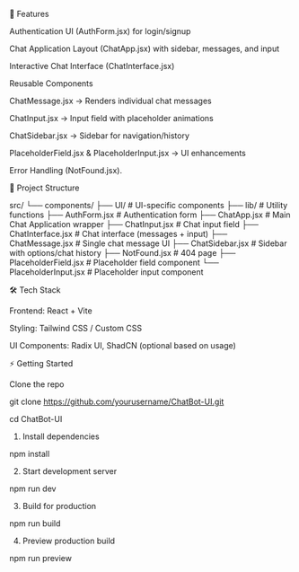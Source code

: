 🚀 Features

Authentication UI (AuthForm.jsx) for login/signup

Chat Application Layout (ChatApp.jsx) with sidebar, messages, and input

Interactive Chat Interface (ChatInterface.jsx)

Reusable Components

ChatMessage.jsx → Renders individual chat messages

ChatInput.jsx → Input field with placeholder animations

ChatSidebar.jsx → Sidebar for navigation/history

PlaceholderField.jsx & PlaceholderInput.jsx → UI enhancements

Error Handling (NotFound.jsx).

📂 Project Structure

src/
 └── components/
      ├── UI/                   # UI-specific components
      ├── lib/                  # Utility functions
      ├── AuthForm.jsx          # Authentication form
      ├── ChatApp.jsx           # Main Chat Application wrapper
      ├── ChatInput.jsx         # Chat input field
      ├── ChatInterface.jsx     # Chat interface (messages + input)
      ├── ChatMessage.jsx       # Single chat message UI
      ├── ChatSidebar.jsx       # Sidebar with options/chat history
      ├── NotFound.jsx          # 404 page
      ├── PlaceholderField.jsx  # Placeholder field component
      └── PlaceholderInput.jsx  # Placeholder input component


🛠️ Tech Stack

Frontend: React + Vite

Styling: Tailwind CSS / Custom CSS

UI Components: Radix UI, ShadCN (optional based on usage)

⚡ Getting Started

Clone the repo

git clone https://github.com/yourusername/ChatBot-UI.git

cd ChatBot-UI


1. Install dependencies

npm install


2. Start development server

npm run dev


3. Build for production

npm run build


4. Preview production build

npm run preview

